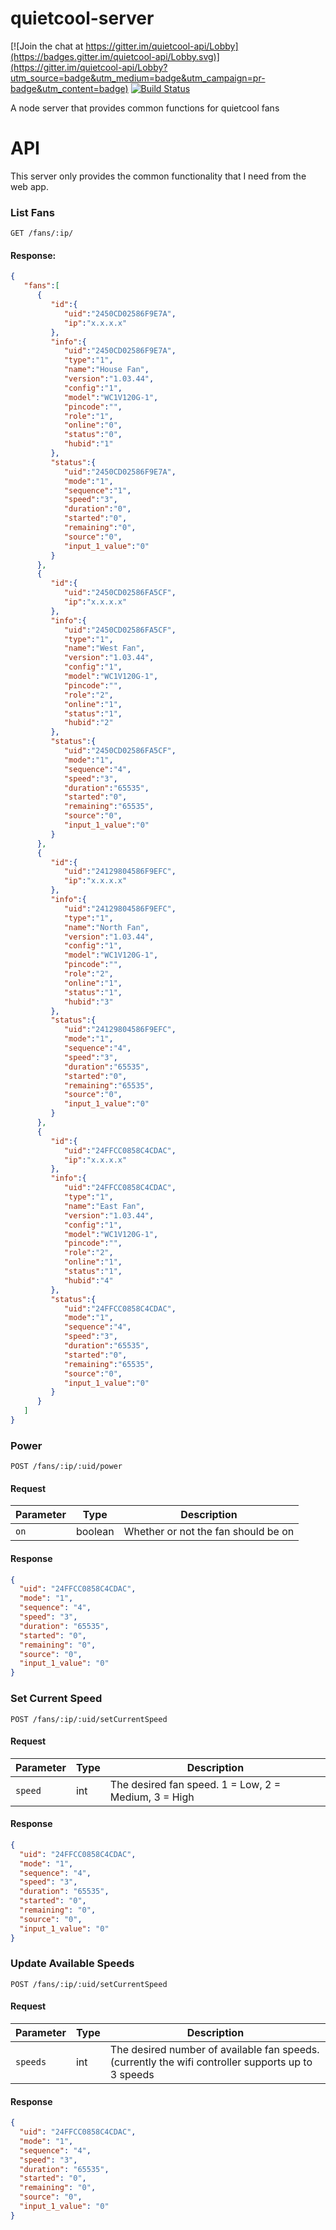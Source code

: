 # quietcool-server

[![Join the chat at https://gitter.im/quietcool-api/Lobby](https://badges.gitter.im/quietcool-api/Lobby.svg)](https://gitter.im/quietcool-api/Lobby?utm_source=badge&utm_medium=badge&utm_campaign=pr-badge&utm_content=badge)
[![Build Status](https://travis-ci.org/stabbylambda/quietcool-server.svg?branch=master)](https://travis-ci.org/stabbylambda/quietcool-server)

A node server that provides common functions for quietcool fans

# API

This server only provides the common functionality that I need from the web app.

### List Fans

```GET /fans/:ip/```

#### Response:
```json
{
   "fans":[
      {
         "id":{
            "uid":"2450CD02586F9E7A",
            "ip":"x.x.x.x"
         },
         "info":{
            "uid":"2450CD02586F9E7A",
            "type":"1",
            "name":"House Fan",
            "version":"1.03.44",
            "config":"1",
            "model":"WC1V120G-1",
            "pincode":"",
            "role":"1",
            "online":"0",
            "status":"0",
            "hubid":"1"
         },
         "status":{
            "uid":"2450CD02586F9E7A",
            "mode":"1",
            "sequence":"1",
            "speed":"3",
            "duration":"0",
            "started":"0",
            "remaining":"0",
            "source":"0",
            "input_1_value":"0"
         }
      },
      {
         "id":{
            "uid":"2450CD02586FA5CF",
            "ip":"x.x.x.x"
         },
         "info":{
            "uid":"2450CD02586FA5CF",
            "type":"1",
            "name":"West Fan",
            "version":"1.03.44",
            "config":"1",
            "model":"WC1V120G-1",
            "pincode":"",
            "role":"2",
            "online":"1",
            "status":"1",
            "hubid":"2"
         },
         "status":{
            "uid":"2450CD02586FA5CF",
            "mode":"1",
            "sequence":"4",
            "speed":"3",
            "duration":"65535",
            "started":"0",
            "remaining":"65535",
            "source":"0",
            "input_1_value":"0"
         }
      },
      {
         "id":{
            "uid":"24129804586F9EFC",
            "ip":"x.x.x.x"
         },
         "info":{
            "uid":"24129804586F9EFC",
            "type":"1",
            "name":"North Fan",
            "version":"1.03.44",
            "config":"1",
            "model":"WC1V120G-1",
            "pincode":"",
            "role":"2",
            "online":"1",
            "status":"1",
            "hubid":"3"
         },
         "status":{
            "uid":"24129804586F9EFC",
            "mode":"1",
            "sequence":"4",
            "speed":"3",
            "duration":"65535",
            "started":"0",
            "remaining":"65535",
            "source":"0",
            "input_1_value":"0"
         }
      },
      {
         "id":{
            "uid":"24FFCC0858C4CDAC",
            "ip":"x.x.x.x"
         },
         "info":{
            "uid":"24FFCC0858C4CDAC",
            "type":"1",
            "name":"East Fan",
            "version":"1.03.44",
            "config":"1",
            "model":"WC1V120G-1",
            "pincode":"",
            "role":"2",
            "online":"1",
            "status":"1",
            "hubid":"4"
         },
         "status":{
            "uid":"24FFCC0858C4CDAC",
            "mode":"1",
            "sequence":"4",
            "speed":"3",
            "duration":"65535",
            "started":"0",
            "remaining":"65535",
            "source":"0",
            "input_1_value":"0"
         }
      }
   ]
}
```


### Power
```POST /fans/:ip/:uid/power```

#### Request
| Parameter        | Type           | Description  |
| ----             | ----           | ----         |
| `on`             | boolean        | Whether or not the fan should be on |

#### Response
```json
{
  "uid": "24FFCC0858C4CDAC",
  "mode": "1",
  "sequence": "4",
  "speed": "3",
  "duration": "65535",
  "started": "0",
  "remaining": "0",
  "source": "0",
  "input_1_value": "0"
}
```

### Set Current Speed
```POST /fans/:ip/:uid/setCurrentSpeed```

#### Request
| Parameter        | Type           | Description  |
| ----             | ----           | ----         |
| `speed`          | int            | The desired fan speed. 1 = Low, 2 = Medium, 3 = High |

#### Response
```json
{
  "uid": "24FFCC0858C4CDAC",
  "mode": "1",
  "sequence": "4",
  "speed": "3",
  "duration": "65535",
  "started": "0",
  "remaining": "0",
  "source": "0",
  "input_1_value": "0"
}
```

### Update Available Speeds
```POST /fans/:ip/:uid/setCurrentSpeed```

#### Request
| Parameter        | Type           | Description  |
| ----             | ----           | ----         |
| `speeds`         | int            | The desired number of available fan speeds. (currently the wifi controller supports up to 3 speeds  |

#### Response
```json
{
  "uid": "24FFCC0858C4CDAC",
  "mode": "1",
  "sequence": "4",
  "speed": "3",
  "duration": "65535",
  "started": "0",
  "remaining": "0",
  "source": "0",
  "input_1_value": "0"
}
```

